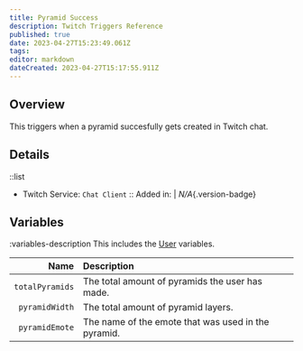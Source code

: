 ```yaml
---
title: Pyramid Success
description: Twitch Triggers Reference
published: true
date: 2023-04-27T15:23:49.061Z
tags: 
editor: markdown
dateCreated: 2023-04-27T15:17:55.911Z
---
```


## Overview
This triggers when a pyramid succesfully gets created in Twitch chat.

## Details
::list
- Twitch Service: `Chat Client`
::
Added in: | *N/A*{.version-badge}

## Variables
:variables-description
This includes the [User](/Variables/User-Variables) variables.

Name | Description
----:|:------------
`totalPyramids` | The total amount of pyramids the user has made.
`pyramidWidth` | The total amount of pyramid layers.
`pyramidEmote` | The name of the emote that was used in the pyramid.